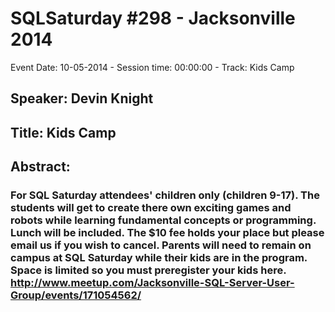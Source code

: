 # SQLSaturday #298 - Jacksonville 2014
Event Date: 10-05-2014 - Session time: 00:00:00 - Track: Kids Camp
## Speaker: Devin Knight
## Title: Kids Camp
## Abstract:
### For SQL Saturday attendees' children only (children 9-17). The students will get to create there own exciting games and robots while learning fundamental concepts or programming. Lunch will be included. The $10 fee holds your place but please email us if you wish to cancel. Parents will need to remain on campus at SQL Saturday while their kids are in the program.  Space is limited so you must preregister your kids here. http://www.meetup.com/Jacksonville-SQL-Server-User-Group/events/171054562/

